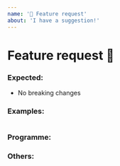 ```yaml
---
name: '🚀 Feature request'
about: 'I have a suggestion!'
---
```


# Feature request 🚀

### Expected:

- No breaking changes

### Examples:

```js

```

### Programme:

### Others:
